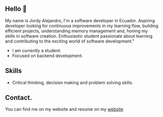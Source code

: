 ## Hello 👋

My name is Jordy Alejandro, I'm a software developer in Ecuador.
Aspiring developer looking for continuous improvements in my learning flow, building efficient projects, understanding memory management and, honing my skills in software creation. Enthusiastic student passionate about learning and contributing to the exciting world of software development."

- I am currently a student.
- Focused on backend development.

## Skills

- Critical thinking, decision making and problem solving skills.

## Contact.

You can find me on my website and resume on my [website](https://github.com)
